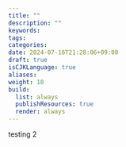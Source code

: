 ```yaml
---
title: ""
description: ""
keywords: 
tags: 
categories: 
date: 2024-07-16T21:28:06+09:00
draft: true
isCJKLanguage: true
aliases: 
weight: 10
build:
  list: always
  publishResources: true
  render: always
---
```

testing 2